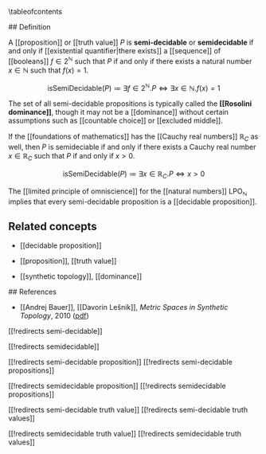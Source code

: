 
\tableofcontents

## Definition

A [[proposition]] or [[truth value]] $P$ is **semi-decidable** or **semidecidable** if and only if [[existential quantifier|there exists]] a [[sequence]] of [[booleans]] $f \in 2^\mathbb{N}$ such that $P$ if and only if there exists a natural number $x \in \mathbb{N}$ such that $f(x) = 1$. 

$$\mathrm{isSemiDecidable}(P) \coloneqq \exists f \in 2^\mathbb{N}.P \iff \exists x \in \mathbb{N}.f(x) = 1$$

The set of all semi-decidable propositions is typically called the **[[Rosolini dominance]]**, though it may not be a [[dominance]] without certain assumptions such as [[countable choice]] or [[excluded middle]]. 

If the [[foundations of mathematics]] has the [[Cauchy real numbers]] $\mathbb{R}_C$ as well, then $P$ is semideciable if and only if there exists a Cauchy real number $x \in \mathbb{R}_C$ such that $P$ if and only if $x \gt 0$.

$$\mathrm{isSemiDecidable}(P) \coloneqq \exists x \in \mathbb{R}_C.P \iff x \gt 0$$

The [[limited principle of omniscience]] for the [[natural numbers]] $\mathrm{LPO}_\mathbb{N}$ implies that every semi-decidable proposition is a [[decidable proposition]]. 

## Related concepts

* [[decidable proposition]]

* [[proposition]], [[truth value]]

* [[synthetic topology]], [[dominance]]

## References

* [[Andrej Bauer]], [[Davorin Lešnik]], _Metric Spaces in Synthetic Topology_, 2010 ([pdf](http://math.andrej.com/wp-content/uploads/2010/01/csms_in_synthtop.pdf))

[[!redirects semi-decidable]]

[[!redirects semidecidable]]

[[!redirects semi-decidable proposition]]
[[!redirects semi-decidable propositions]]

[[!redirects semidecidable proposition]]
[[!redirects semidecidable propositions]]

[[!redirects semi-decidable truth value]]
[[!redirects semi-decidable truth values]]

[[!redirects semidecidable truth value]]
[[!redirects semidecidable truth values]]
